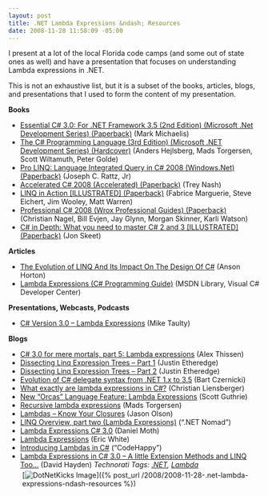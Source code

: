 ```yaml
---
layout: post
title: .NET Lambda Expressions &ndash; Resources
date: 2008-11-28 11:58:09 -05:00
---
```


I present at a lot of the local Florida code camps (and some out of state ones as well) and have a presentation that focuses on understanding Lambda expressions in .NET.

This is not an exhaustive list, but it is a subset of the books, articles, blogs, and presentations that I used to form the content of my presentation.

**Books**

*   [Essential C# 3.0: For .NET Framework 3.5 (2nd Edition) (Microsoft .Net Development Series) (Paperback)](http://www.amazon.com/gp/product/0321533925?ie=UTF8&tag=scotdorm-20&linkCode=as2&camp=1789&creative=390957&creativeASIN=0321533925) (Mark Michaelis) 
*   [The C# Programming Language (3rd Edition) (Microsoft .NET Development Series) (Hardcover)](http://www.amazon.com/gp/product/0321562992?ie=UTF8&tag=scotdorm-20&linkCode=as2&camp=1789&creative=390957&creativeASIN=0321562992) (Anders Hejlsberg, Mads Torgersen, Scott Wiltamuth, Peter Golde)
*   [Pro LINQ: Language Integrated Query in C# 2008 (Windows.Net) (Paperback)](http://www.amazon.com/gp/product/1590597893?ie=UTF8&tag=scotdorm-20&linkCode=as2&camp=1789&creative=390957&creativeASIN=1590597893) (Joseph C. Rattz, Jr)
*   [Accelerated C# 2008 (Accelerated) (Paperback)](http://www.amazon.com/gp/product/1590598733?ie=UTF8&tag=scotdorm-20&linkCode=as2&camp=1789&creative=390957&creativeASIN=1590598733) (Trey Nash)
*   [LINQ in Action [ILLUSTRATED] (Paperback)](http://www.amazon.com/gp/product/1933988169?ie=UTF8&tag=scotdorm-20&linkCode=as2&camp=1789&creative=390957&creativeASIN=1933988169) (Fabrice Marguerie, Steve Eichert, Jim Wooley, Matt Warren)
*   [Professional C# 2008 (Wrox Professional Guides) (Paperback)](http://www.amazon.com/gp/product/0470191376?ie=UTF8&tag=scotdorm-20&linkCode=as2&camp=1789&creative=390957&creativeASIN=0470191376) (Christian Nagel, Bill Evjen, Jay Glynn, Morgan Skinner, Karli Watson)
*   [C# in Depth: What you need to master C# 2 and 3 [ILLUSTRATED] (Paperback)](http://www.amazon.com/gp/product/1933988363?ie=UTF8&tag=scotdorm-20&linkCode=as2&camp=1789&creative=390957&creativeASIN=1933988363) (Jon Skeet)  

**Articles**

*   [The Evolution of LINQ And Its Impact On The Design Of C#](http://msdn.microsoft.com/en-us/magazine/cc163400.aspx) (Anson Horton) 
*   [Lambda Expressions (C# Programming Guide)](http://msdn.microsoft.com/en-us/library/bb397687.aspx) (MSDN Library, Visual C# Developer Center)   

**Presentations, Webcasts, Podcasts**

*   [C# Version 3.0 – Lambda Expressions](http://www.microsoft.com/uk/msdn/screencasts/screencast/14/C-Version-30-Lambda-Expressions.aspx) (Mike Taulty)   

**Blogs**

*   [C# 3.0 for mere mortals, part 5: Lambda expressions](http://www.alexthissen.nl/blogs/main/archive/2006/11/07/c-3-0-for-mere-mortals-part-5-lambda-expressions.aspx) (Alex Thissen) 
*   [Dissecting Linq Expression Trees – Part 1](http://www.codethinked.com/?tag=/lambda) (Justin Etheredge) 
*   [Dissecting Linq Expression Trees – Part 2](http://www.codethinked.com/post/2008/06/Dissecting-Linq-Expression-Trees---Part-2.aspx) (Justin Etheredge) 
*   [Evolution of C# delegate syntax from .NET 1.x to 3.5](http://www.silverlighthack.com/post/2008/07/14/Evolution-of-delegate-syntax-from-NET-10-to-NET-35.aspx) (Bart Czernicki) 
*   [What exactly are lambda expressions in C#?](http://www.liensberger.it/web/blog/?p=181) (Christian Liensberger) 
*   [New “Orcas” Language Feature: Lambda Expressions](http://weblogs.asp.net/scottgu/archive/2007/04/08/new-orcas-language-feature-lambda-expressions.aspx) (Scott Guthrie) 
*   [Recursive lambda expressions](http://blogs.msdn.com/madst/archive/2007/05/11/recursive-lambda-expressions.aspx) (Mads Torgersen) 
*   [Lambdas – Know Your Closures](http://geekswithblogs.net/jolson/archive/2008/06/13/lambdas---know-your-closures.aspx) (Jason Olson) 
*   [LINQ Overview, part two (Lambda Expressions)](http://geekswithblogs.net/dotnetnomad/archive/2008/01/29/119037.aspx) (“.NET Nomad”) 
*   [Lambda Expressions C# 3.0](http://www.danielmoth.com/Blog/2007/02/lambda-expressions-c-30.html) (Daniel Moth) 
*   [Lambda Expressions](http://blogs.msdn.com/ericwhite/pages/Lambda-Expressions.aspx) (Eric White) 
*   [Introducing Lambdas in C#](http://codehappy.wordpress.com/2008/01/12/introducing-lambdas-in-c/#comments) (“CodeHappy”) 
*   [Lambda Expressions in C# 3.0 – A little Extension Methods and LINQ Too…](http://codebetter.com/blogs/david.hayden/archive/2006/11/30/Lamda-Expressions-in-C_2300_-3.0-_2D00_-A-little-Extension-Methods-and-LINQ-Too_2E002E002E00_.aspx) (David Hayden)   <div style="padding-bottom: 0px; margin: 0px; padding-left: 0px; padding-right: 0px; display: inline; float: none; padding-top: 0px" id="scid:0767317B-992E-4b12-91E0-4F059A8CECA8:ea61cfbe-a819-40a2-bb69-b9673ee45f7a" class="wlWriterSmartContent">*Technorati Tags: [.NET](http://technorati.com/tags/.NET), [Lambda](http://technorati.com/tags/Lambda)*</div><div class="wlWriterHeaderFooter" style="text-align:left; margin:0px; padding:4px 4px 4px 4px;">[![DotNetKicks Image](http://www.dotnetkicks.com/Services/Images/KickItImageGenerator.ashx?url=http://geekswithblogs.net/sdorman/archive/2008/11/28/.net-lambda-expressions-ndash-resources.aspx&bgcolor=0080C0&fgcolor=FFFFFF&border=000000&cbgcolor=D4E1ED&cfgcolor=000000)]({% post_url /2008/2008-11-28-.net-lambda-expressions-ndash-resources %})</div>
